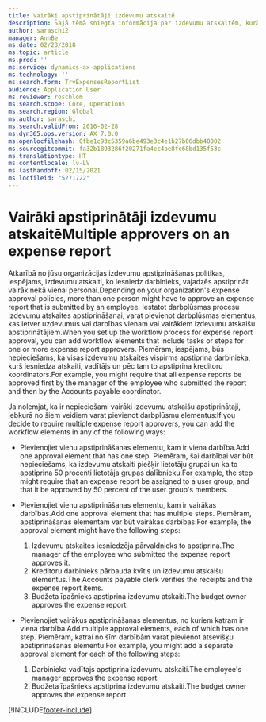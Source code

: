 ```yaml
---
title: Vairāki apstiprinātāji izdevumu atskaitē
description: Šajā tēmā sniegta informācija par izdevumu atskaitēm, kurām ir nepieciešams vairāku personu apstiprinājums.
author: saraschi2
manager: AnnBe
ms.date: 02/23/2018
ms.topic: article
ms.prod: ''
ms.service: dynamics-ax-applications
ms.technology: ''
ms.search.form: TrvExpensesReportList
audience: Application User
ms.reviewer: roschlom
ms.search.scope: Core, Operations
ms.search.region: Global
ms.author: saraschi
ms.search.validFrom: 2016-02-28
ms.dyn365.ops.version: AX 7.0.0
ms.openlocfilehash: 0fbe1c93c5359a6be493e3c4e1b27b06dbb48002
ms.sourcegitcommit: fa32b1893286f20271fa4ec4be8fc68bd135f53c
ms.translationtype: HT
ms.contentlocale: lv-LV
ms.lasthandoff: 02/15/2021
ms.locfileid: "5271722"
---
```

# <a name="multiple-approvers-on-an-expense-report"></a><span data-ttu-id="cfce1-103">Vairāki apstiprinātāji izdevumu atskaitē</span><span class="sxs-lookup"><span data-stu-id="cfce1-103">Multiple approvers on an expense report</span></span>

<span data-ttu-id="cfce1-104">Atkarībā no jūsu organizācijas izdevumu apstiprināšanas politikas, iespējams, izdevumu atskaiti, ko iesniedz darbinieks, vajadzēs apstiprināt vairāk nekā vienai personai.</span><span class="sxs-lookup"><span data-stu-id="cfce1-104">Depending on your organization's expense approval policies, more than one person might have to approve an expense report that is submitted by an employee.</span></span> <span data-ttu-id="cfce1-105">Iestatot darbplūsmas procesu izdevumu atskaites apstiprināšanai, varat pievienot darbplūsmas elementus, kas ietver uzdevumus vai darbības vienam vai vairākiem izdevumu atskaišu apstiprinātājiem.</span><span class="sxs-lookup"><span data-stu-id="cfce1-105">When you set up the workflow process for expense report approval, you can add workflow elements that include tasks or steps for one or more expense report approvers.</span></span> <span data-ttu-id="cfce1-106">Piemēram, iespējams, būs nepieciešams, ka visas izdevumu atskaites vispirms apstiprina darbinieka, kurš iesniedza atskaiti, vadītājs un pēc tam to apstiprina kreditoru koordinators.</span><span class="sxs-lookup"><span data-stu-id="cfce1-106">For example, you might require that all expense reports be approved first by the manager of the employee who submitted the report and then by the Accounts payable coordinator.</span></span>

<span data-ttu-id="cfce1-107">Ja nolemjat, ka ir nepieciešami vairāki izdevumu atskaišu apstiprinātaji, jebkurā no šiem veidiem varat pievienot darbplūsmu elementus:</span><span class="sxs-lookup"><span data-stu-id="cfce1-107">If you decide to require multiple expense report approvers, you can add the workflow elements in any of the following ways:</span></span>

- <span data-ttu-id="cfce1-108">Pievienojiet vienu apstiprināšanas elementu, kam ir viena darbība.</span><span class="sxs-lookup"><span data-stu-id="cfce1-108">Add one approval element that has one step.</span></span> <span data-ttu-id="cfce1-109">Piemēram, šai darbībai var būt nepieciešams, ka izdevumu atskaiti piešķir lietotāju grupai un ka to apstiprina 50 procenti lietotāja grupas dalībnieku.</span><span class="sxs-lookup"><span data-stu-id="cfce1-109">For example, the step might require that an expense report be assigned to a user group, and that it be approved by 50 percent of the user group's members.</span></span>
- <span data-ttu-id="cfce1-110">Pievienojiet vienu apstiprināšanas elementu, kam ir vairākas darbības.</span><span class="sxs-lookup"><span data-stu-id="cfce1-110">Add one approval element that has multiple steps.</span></span> <span data-ttu-id="cfce1-111">Piemēram, apstiprināšanas elementam var būt vairākas darbības:</span><span class="sxs-lookup"><span data-stu-id="cfce1-111">For example, the approval element might have the following steps:</span></span>

    1. <span data-ttu-id="cfce1-112">Izdevumu atskaites iesniedzēja pārvaldnieks to apstiprina.</span><span class="sxs-lookup"><span data-stu-id="cfce1-112">The manager of the employee who submitted the expense report approves it.</span></span>
    2. <span data-ttu-id="cfce1-113">Kreditoru darbinieks pārbauda kvītis un izdevumu atskaišu elementus.</span><span class="sxs-lookup"><span data-stu-id="cfce1-113">The Accounts payable clerk verifies the receipts and the expense report items.</span></span>
    3. <span data-ttu-id="cfce1-114">Budžeta īpašnieks apstiprina izdevumu atskaiti.</span><span class="sxs-lookup"><span data-stu-id="cfce1-114">The budget owner approves the expense report.</span></span>

- <span data-ttu-id="cfce1-115">Pievienojiet vairākus apstiprināšanas elementus, no kuriem katram ir viena darbība.</span><span class="sxs-lookup"><span data-stu-id="cfce1-115">Add multiple approval elements, each of which has one step.</span></span> <span data-ttu-id="cfce1-116">Piemēram, katrai no šīm darbībām varat pievienot atsevišķu apstiprināšanas elementu:</span><span class="sxs-lookup"><span data-stu-id="cfce1-116">For example, you might add a separate approval element for each of the following steps:</span></span>

    1. <span data-ttu-id="cfce1-117">Darbinieka vadītajs apstiprina izdevumu atskaiti.</span><span class="sxs-lookup"><span data-stu-id="cfce1-117">The employee's manager approves the expense report.</span></span>
    2. <span data-ttu-id="cfce1-118">Budžeta īpašnieks apstiprina izdevumu atskaiti.</span><span class="sxs-lookup"><span data-stu-id="cfce1-118">The budget owner approves the expense report.</span></span>


[!INCLUDE[footer-include](../includes/footer-banner.md)]